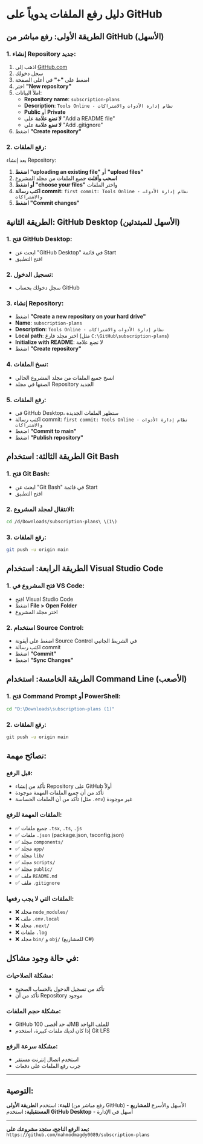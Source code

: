 # دليل رفع الملفات يدوياً على GitHub

## الطريقة الأولى: رفع مباشر من GitHub (الأسهل)

### 1. إنشاء Repository جديد:
1. اذهب إلى [GitHub.com](https://github.com)
2. سجل دخولك
3. اضغط على **"+"** في أعلى الصفحة
4. اختر **"New repository"**
5. املأ البيانات:
   - **Repository name**: `subscription-plans`
   - **Description**: `Tools Online - نظام إدارة الأدوات والاشتراكات`
   - **Public** أو **Private**
   - **لا تضع علامة** على "Add a README file"
   - **لا تضع علامة** على "Add .gitignore"
6. اضغط **"Create repository"**

### 2. رفع الملفات:
بعد إنشاء Repository:
1. **اضغط "uploading an existing file"** أو **"upload files"**
2. **اسحب وأفلت** جميع الملفات من مجلد المشروع
3. **أو اضغط "choose your files"** واختر الملفات
4. **اكتب رسالة commit:** `first commit: Tools Online - نظام إدارة الأدوات والاشتراكات`
5. **اضغط "Commit changes"**

## الطريقة الثانية: GitHub Desktop (الأسهل للمبتدئين)

### 1. فتح GitHub Desktop:
- ابحث عن "GitHub Desktop" في قائمة Start
- افتح التطبيق

### 2. تسجيل الدخول:
- سجل دخولك بحساب GitHub

### 3. إنشاء Repository:
- اضغط **"Create a new repository on your hard drive"**
- **Name**: `subscription-plans`
- **Description**: `Tools Online - نظام إدارة الأدوات والاشتراكات`
- **Local path**: اختر مجلد فارغ (مثل `C:\GitHub\subscription-plans`)
- **Initialize with README**: لا تضع علامة
- اضغط **"Create repository"**

### 4. نسخ الملفات:
- انسخ جميع الملفات من مجلد المشروع الحالي
- الصقها في مجلد Repository الجديد

### 5. رفع الملفات:
- في GitHub Desktop، ستظهر الملفات الجديدة
- اكتب رسالة commit: `first commit: Tools Online - نظام إدارة الأدوات والاشتراكات`
- اضغط **"Commit to main"**
- اضغط **"Publish repository"**

## الطريقة الثالثة: استخدام Git Bash

### 1. فتح Git Bash:
- ابحث عن "Git Bash" في قائمة Start
- افتح التطبيق

### 2. الانتقال لمجلد المشروع:
```bash
cd /d/Downloads/subscription-plans\ \(1\)
```

### 3. رفع الملفات:
```bash
git push -u origin main
```

## الطريقة الرابعة: استخدام Visual Studio Code

### 1. فتح المشروع في VS Code:
- افتح Visual Studio Code
- اضغط **File > Open Folder**
- اختر مجلد المشروع

### 2. استخدام Source Control:
- اضغط على أيقونة Source Control في الشريط الجانبي
- اكتب رسالة commit
- اضغط **"Commit"**
- اضغط **"Sync Changes"**

## الطريقة الخامسة: استخدام Command Line (الأصعب)

### 1. فتح Command Prompt أو PowerShell:
```cmd
cd "D:\Downloads\subscription-plans (1)"
```

### 2. رفع الملفات:
```cmd
git push -u origin main
```

## نصائح مهمة:

### قبل الرفع:
- تأكد من إنشاء Repository على GitHub أولاً
- تأكد من أن جميع الملفات المهمة موجودة
- تأكد من أن الملفات الحساسة (مثل `.env`) غير موجودة

### الملفات المهمة للرفع:
- ✅ جميع ملفات `.tsx`, `.ts`, `.js`
- ✅ ملفات `.json` (package.json, tsconfig.json)
- ✅ مجلد `components/`
- ✅ مجلد `app/`
- ✅ مجلد `lib/`
- ✅ مجلد `scripts/`
- ✅ مجلد `public/`
- ✅ ملف `README.md`
- ✅ ملف `.gitignore`

### الملفات التي لا يجب رفعها:
- ❌ مجلد `node_modules/`
- ❌ ملف `.env.local`
- ❌ مجلد `.next/`
- ❌ ملفات `.log`
- ❌ مجلد `bin/` و `obj/` (للمشاريع C#)

## في حالة وجود مشاكل:

### مشكلة الصلاحيات:
- تأكد من تسجيل الدخول بالحساب الصحيح
- تأكد من أن Repository موجود

### مشكلة حجم الملفات:
- GitHub له حد أقصى 100MB للملف الواحد
- إذا كان لديك ملفات كبيرة، استخدم Git LFS

### مشكلة سرعة الرفع:
- استخدم اتصال إنترنت مستقر
- جرب رفع الملفات على دفعات

---

## التوصية:

**للبدء:** استخدم **الطريقة الأولى** (رفع مباشر من GitHub) - الأسهل والأسرع
**للمشاريع المستقبلية:** استخدم **GitHub Desktop** - أسهل في الإدارة

---

**بعد الرفع الناجح، ستجد مشروعك على:**
`https://github.com/mahmodmagdy0089/subscription-plans`
